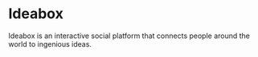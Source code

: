 # Ideabox
Ideabox is an interactive social platform that connects people around the world to ingenious ideas.
